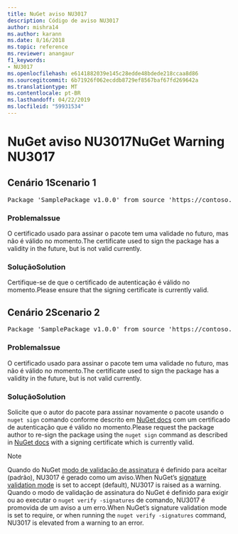 ```yaml
---
title: NuGet aviso NU3017
description: Código de aviso NU3017
author: mishra14
ms.author: karann
ms.date: 8/16/2018
ms.topic: reference
ms.reviewer: anangaur
f1_keywords:
- NU3017
ms.openlocfilehash: e6141882039e145c28edde48bdede218ccaa8d86
ms.sourcegitcommit: 6b71926f062ecddb8729ef8567baf67fd269642a
ms.translationtype: MT
ms.contentlocale: pt-BR
ms.lasthandoff: 04/22/2019
ms.locfileid: "59931534"
---
```

# <a name="nuget-warning-nu3017"></a><span data-ttu-id="50151-103">NuGet aviso NU3017</span><span class="sxs-lookup"><span data-stu-id="50151-103">NuGet Warning NU3017</span></span>

## <a name="scenario-1"></a><span data-ttu-id="50151-104">Cenário 1</span><span class="sxs-lookup"><span data-stu-id="50151-104">Scenario 1</span></span>

<pre>Package 'SamplePackage v1.0.0' from source 'https://contoso.com/index.json': The signing certificate is not yet valid.</pre>

### <a name="issue"></a><span data-ttu-id="50151-105">Problema</span><span class="sxs-lookup"><span data-stu-id="50151-105">Issue</span></span>

<span data-ttu-id="50151-106">O certificado usado para assinar o pacote tem uma validade no futuro, mas não é válido no momento.</span><span class="sxs-lookup"><span data-stu-id="50151-106">The certificate used to sign the package has a validity in the future, but is not valid currently.</span></span>


### <a name="solution"></a><span data-ttu-id="50151-107">Solução</span><span class="sxs-lookup"><span data-stu-id="50151-107">Solution</span></span>

<span data-ttu-id="50151-108">Certifique-se de que o certificado de autenticação é válido no momento.</span><span class="sxs-lookup"><span data-stu-id="50151-108">Please ensure that the signing certificate is currently valid.</span></span>



## <a name="scenario-2"></a><span data-ttu-id="50151-109">Cenário 2</span><span class="sxs-lookup"><span data-stu-id="50151-109">Scenario 2</span></span>

<pre>Package 'SamplePackage v1.0.0' from source 'https://contoso.com/index.json': The primary signature's certificate is not yet valid.</pre>

### <a name="issue"></a><span data-ttu-id="50151-110">Problema</span><span class="sxs-lookup"><span data-stu-id="50151-110">Issue</span></span>

<span data-ttu-id="50151-111">O certificado usado para assinar o pacote tem uma validade no futuro, mas não é válido no momento.</span><span class="sxs-lookup"><span data-stu-id="50151-111">The certificate used to sign the package has a validity in the future, but is not valid currently.</span></span>


### <a name="solution"></a><span data-ttu-id="50151-112">Solução</span><span class="sxs-lookup"><span data-stu-id="50151-112">Solution</span></span>

<span data-ttu-id="50151-113">Solicite que o autor do pacote para assinar novamente o pacote usando o `nuget sign` comando conforme descrito em [NuGet docs](https://docs.microsoft.com/en-us/nuget/create-packages/sign-a-package) com um certificado de autenticação que é válido no momento.</span><span class="sxs-lookup"><span data-stu-id="50151-113">Please request the package author to re-sign the package using the `nuget sign` command as described in [NuGet docs](https://docs.microsoft.com/en-us/nuget/create-packages/sign-a-package) with a signing certificate which is currently valid.</span></span>


> [!Note]
> <span data-ttu-id="50151-114">Quando do NuGet [modo de validação de assinatura](https://docs.microsoft.com/en-us/nuget/consume-packages/installing-signed-packages#configure-package-signature-requirements) é definido para aceitar (padrão), NU3017 é gerado como um aviso.</span><span class="sxs-lookup"><span data-stu-id="50151-114">When NuGet’s [signature validation mode](https://docs.microsoft.com/en-us/nuget/consume-packages/installing-signed-packages#configure-package-signature-requirements) is set to accept (default), NU3017 is raised as a warning.</span></span> <span data-ttu-id="50151-115">Quando o modo de validação de assinatura do NuGet é definido para exigir ou ao executar o `nuget verify -signatures` de comando, NU3017 é promovida de um aviso a um erro.</span><span class="sxs-lookup"><span data-stu-id="50151-115">When NuGet’s signature validation mode is set to require, or when running the `nuget verify -signatures` command, NU3017 is elevated from a warning to an error.</span></span> 